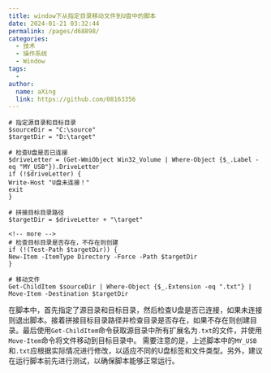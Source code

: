 ```yaml
---
title: window下从指定目录移动文件到U盘中的脚本
date: 2024-01-21 03:32:44
permalink: /pages/d68898/
categories:
  - 技术
  - 操作系统
  - Window
tags:
  - 
author: 
  name: aXing
  link: https://github.com/08163356
---
```

```
# 指定源目录和目标目录
$sourceDir = "C:\source"
$targetDir = "D:\target"

# 检查U盘是否已连接
$driveLetter = (Get-WmiObject Win32_Volume | Where-Object {$_.Label -eq "MY_USB"}).DriveLetter
if (!$driveLetter) {
Write-Host "U盘未连接！"
exit
}

# 拼接目标目录路径
$targetDir = $driveLetter + "\target"

<!-- more -->
# 检查目标目录是否存在，不存在则创建
if (!(Test-Path $targetDir)) {
New-Item -ItemType Directory -Force -Path $targetDir
}

# 移动文件
Get-ChildItem $sourceDir | Where-Object {$_.Extension -eq ".txt"} | Move-Item -Destination $targetDir
```

在脚本中，首先指定了源目录和目标目录，然后检查U盘是否已连接，如果未连接则退出脚本。接着拼接目标目录路径并检查目录是否存在，如果不存在则创建目录。最后使用`Get-ChildItem`命令获取源目录中所有扩展名为`.txt`的文件，并使用`Move-Item`命令将文件移动到目标目录中。 需要注意的是，上述脚本中的`MY_USB`和`.txt`应根据实际情况进行修改，以适应不同的U盘标签和文件类型。另外，建议在运行脚本前先进行测试，以确保脚本能够正常运行。